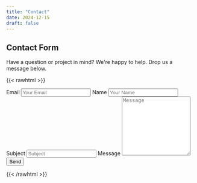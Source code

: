 ```yaml
---
title: "Contact"
date: 2024-12-15
draft: false
---
```


## Contact Form

Have a question or project in mind? We're happy to help. Drop us a message below.

{{< rawhtml >}}

<script type="text/javascript">
var submitted = false;

function handleSubmit(form) {
    const button = form.querySelector('button[type="submit"]');
    button.disabled = true;
    button.classList.add('loading');
    submitted = true;
    return true;
}
</script>

<style>
/* Spinner Animation */
@keyframes spin {
    0% { transform: rotate(0deg); }
    100% { transform: rotate(360deg); }
}

/* Loading Spinner */
.loading::after {
    content: '';
    display: inline-block;
    width: 1em;
    height: 1em;
    margin-left: 0.5em;
    border: 2px solid #ffffff;
    border-radius: 50%;
    border-top-color: transparent;
    animation: spin 0.6s linear infinite;
    vertical-align: middle;
}

/* Disabled button styles */
button[type="submit"]:disabled {
    opacity: 0.7;
    cursor: not-allowed;
}
</style>

<iframe name="hidden_iframe" id="hidden_iframe" style="display:none;" 
onload="if(submitted) {window.location='/thank-you';}"></iframe>

<form
    action="https://docs.google.com/forms/u/3/d/e/1FAIpQLScrKW7siL3Tqh1ze_WdOpbtGrnGzUxFPPQ3WZWyWsKxodPWww/formResponse"
    method="post"
    target="hidden_iframe"
    onsubmit="return handleSubmit(this);"
>
    <label class="required">Email</label>
    <input type="email" placeholder="Your Email" class="form-input" name="entry.1045781291" required>
    <label>Name</label>
    <input type="text" placeholder="Your Name" class="form-input" name="entry.2005620554">
    <label>Subject</label>
    <input type="text" placeholder="Subject" class="form-input" name="entry.1065046570">
    <label class="required">Message</label>
    <textarea rows="10" placeholder="Message" class="form-input" name="entry.839337160" required></textarea>
    <button type="submit">Send</button>
</form>

<link rel="stylesheet" href="/css/form.css">
<link rel="stylesheet" href="/css/vars.css">

{{< /rawhtml >}}
